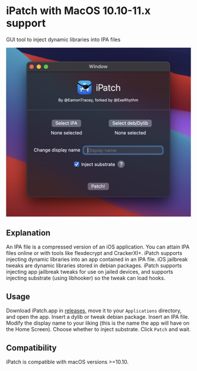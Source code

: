 # iPatch with MacOS 10.10-11.x support
GUI tool to inject dynamic libraries into IPA files

![Screenshot of the iPatch window](https://github.com/ExeRhythm/iPatch/raw/main/Screen%20Shot%202021-04-09%20at%2011.49.55.png)

## Explanation

An IPA file is a compressed version of an iOS application. You can attain IPA files online or with tools like flexdecrypt and CrackerXI+. iPatch supports injecting dynamic libraries into an app contained in an IPA file. iOS jailbreak tweaks are dynamic libraries stored in debian packages. iPatch supports injecting app jailbreak tweaks for use on jailed devices, and supports injecting substrate (using libhooker) so the tweak can load hooks.

## Usage

Download iPatch.app in [releases](https://github.com/ExeRhythm/iPatch/releases), move it to your `Applications` directory, and open the app. Insert a dylib or tweak debian package. Insert an IPA file. Modify the display name to your liking (this is the name the app will have on the Home Screen). Choose whether to inject substrate. Click `Patch` and wait.

## Compatibility

iPatch is compatible with macOS versions >=10.10.
